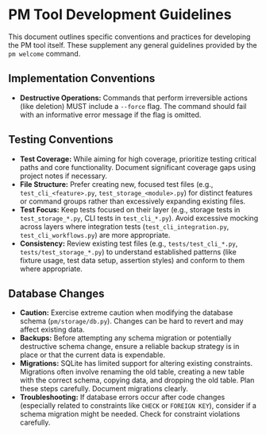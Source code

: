 # PM Tool Development Guidelines

This document outlines specific conventions and practices for developing the PM tool itself. These supplement any general guidelines provided by the `pm welcome` command.

## Implementation Conventions

- **Destructive Operations:** Commands that perform irreversible actions (like deletion) MUST include a `--force` flag. The command should fail with an informative error message if the flag is omitted.

## Testing Conventions

- **Test Coverage:** While aiming for high coverage, prioritize testing critical paths and core functionality. Document significant coverage gaps using project notes if necessary.
- **File Structure:** Prefer creating new, focused test files (e.g., `test_cli_<feature>.py`, `test_storage_<module>.py`) for distinct features or command groups rather than excessively expanding existing files.
- **Test Focus:** Keep tests focused on their layer (e.g., storage tests in `test_storage_*.py`, CLI tests in `test_cli_*.py`). Avoid excessive mocking across layers where integration tests (`test_cli_integration.py`, `test_cli_workflows.py`) are more appropriate.
- **Consistency:** Review existing test files (e.g., `tests/test_cli_*.py`, `tests/test_storage_*.py`) to understand established patterns (like fixture usage, test data setup, assertion styles) and conform to them where appropriate.

## Database Changes

- **Caution:** Exercise extreme caution when modifying the database schema (`pm/storage/db.py`). Changes can be hard to revert and may affect existing data.
- **Backups:** Before attempting any schema migration or potentially destructive schema change, ensure a reliable backup strategy is in place or that the current data is expendable.
- **Migrations:** SQLite has limited support for altering existing constraints. Migrations often involve renaming the old table, creating a new table with the correct schema, copying data, and dropping the old table. Plan these steps carefully. Document migrations clearly.
- **Troubleshooting:** If database errors occur after code changes (especially related to constraints like `CHECK` or `FOREIGN KEY`), consider if a schema migration might be needed. Check for constraint violations carefully.
